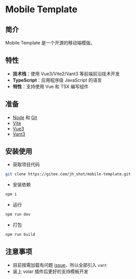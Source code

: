 <h1>Mobile Template</h1>

## 简介

Mobile Template 是一个开源的移动端模版。

## 特性

- **技术栈**：使用 Vue3/Vite2/Vant3 等前端前沿技术开发
- **TypeScript**：应用程序级 JavaScript 的语言
- **特性**：支持使用 Vue 和 TSX 编写组件

## 准备

- [Node](http://nodejs.org/) 和 [Git](https://git-scm.com/)
- [Vite](https://vitejs.dev/)
- [Vue3](https://v3.cn.vuejs.org/guide/introduction.html)
- [Vant3](https://youzan.github.io/vant/v3/#/zh-CN)

## 安装使用

- 获取项目代码

```bash
git clone https://gitee.com/jh_shot/mobile-template.git
```

- 安装依赖

```bash
npm i
```

- 运行

```bash
npm run dev
```

- 打包

```bash
npm run build
```

## 注意事项

- 目前按需加载有问题 [issue](https://github.com/vitejs/vite/issues/3924)，所以全部引入 `vant`
- 装上 volar 插件后更好的支持模板开发
